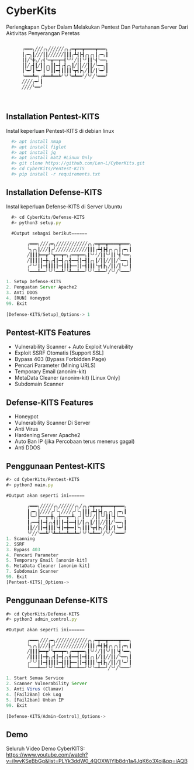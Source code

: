 # CyberKits
Perlengkapan Cyber Dalam Melakukan Pentest Dan Pertahanan Server Dari Aktivitas Penyerangan Peretas<br>

```javascript

      ╭━━━╮╱╱╱╭╮╱╱╱╱╱╱╭╮╭━┳━━┳━━━━┳━━━╮
      ┃╭━╮┃╱╱╱┃┃╱╱╱╱╱╱┃┃┃╭┻┫┣┫╭╮╭╮┃╭━╮┃
      ┃┃╱╰╋╮╱╭┫╰━┳━━┳━┫╰╯╯╱┃┃╰╯┃┃╰┫╰━━╮
      ┃┃╱╭┫┃╱┃┃╭╮┃┃━┫╭┫╭╮┃╱┃┃╱╱┃┃╱╰━━╮┃
      ┃╰━╯┃╰━╯┃╰╯┃┃━┫┃┃┃┃╰┳┫┣╮╱┃┃╱┃╰━╯┃
      ╰━━━┻━╮╭┻━━┻━━┻╯╰╯╰━┻━━╯╱╰╯╱╰━━━╯
      ╱╱╱╱╭━╯┃
      ╱╱╱╱╰━━╯
```

<br>

## Installation Pentest-KITS 
Instal keperluan Pentest-KITS di debian linux
```bash
  #> apt install nmap 
  #> apt install figlet
  #> apt install jq
  #> apt install mat2 #Linux Only
  #> git clone https://github.com/Len-L/CyberKits.git
  #> cd CyberKits/Pentest-KITS 
  #> pip install -r requirements.txt
```    
## Installation Defense-KITS
Instal keperluan Defense-KITS di Server Ubuntu
```javascript
  #> cd CyberKits/Defense-KITS
  #> python3 setup.py
  
  #Output sebagai berikut======

        ╭━━━╮╱╱╱╭━╮╱╱╱╱╱╱╱╱╱╱╱╱╭╮╭━┳━━┳━━━━┳━━━╮
        ╰╮╭╮┃╱╱╱┃╭╯╱╱╱╱╱╱╱╱╱╱╱╱┃┃┃╭┻┫┣┫╭╮╭╮┃╭━╮┃
        ╱┃┃┃┣━━┳╯╰┳━━┳━╮╭━━┳━━╮┃╰╯╯╱┃┃╰╯┃┃╰┫╰━━╮
        ╱┃┃┃┃┃━╋╮╭┫┃━┫╭╮┫━━┫┃━┫┃╭╮┃╱┃┃╱╱┃┃╱╰━━╮┃
        ╭╯╰╯┃┃━┫┃┃┃┃━┫┃┃┣━━┃┃━┫┃┃┃╰┳┫┣╮╱┃┃╱┃╰━╯┃
        ╰━━━┻━━╯╰╯╰━━┻╯╰┻━━┻━━╯╰╯╰━┻━━╯╱╰╯╱╰━━━╯

1. Setup Defense-KITS 
2. Penguatan Server Apache2
3. Anti DDOS
4. [RUN] Honeypot
99. Exit
 
[Defense-KITS/Setup]_Options-> 1
```    

## Pentest-KITS Features 
- Vulnerability Scanner + Auto Exploit Vulnerability 
- Exploit SSRF Otomatis [Support SSL]
- Bypass 403 (Bypass Forbidden Page)
- Pencari Parameter (Mining URLS) 
- Temporary Email (anonim-kit) 
- MetaData Cleaner (anonim-kit) [Linux Only]
- Subdomain Scanner

## Defense-KITS Features 
- Honeypot 
- Vulnerability Scanner Di Server
- Anti Virus
- Hardening Server Apache2
- Auto Ban IP (jika Percobaan terus menerus gagal)
- Anti DDOS

## Penggunaan Pentest-KITS
```javascript
#> cd CyberKits/Pentest-KITS
#> python3 main.py

#Output akan seperti ini======

        ╭━━━╮╱╱╱╱╱╭╮╱╱╱╱╱╱╭╮╱╭╮╭━┳━━┳━━━━┳━━━╮
        ┃╭━╮┃╱╱╱╱╭╯╰╮╱╱╱╱╭╯╰╮┃┃┃╭┻┫┣┫╭╮╭╮┃╭━╮┃
        ┃╰━╯┣━━┳━╋╮╭╋━━┳━┻╮╭╯┃╰╯╯╱┃┃╰╯┃┃╰┫╰━━╮
        ┃╭━━┫┃━┫╭╮┫┃┃┃━┫━━┫┃╱┃╭╮┃╱┃┃╱╱┃┃╱╰━━╮┃
        ┃┃╱╱┃┃━┫┃┃┃╰┫┃━╋━━┃╰╮┃┃┃╰┳┫┣╮╱┃┃╱┃╰━╯┃
        ╰╯╱╱╰━━┻╯╰┻━┻━━┻━━┻━╯╰╯╰━┻━━╯╱╰╯╱╰━━━╯
1. Scanning
2. SSRF
3. Bypass 403
4. Pencari Parameter
5. Temporary Email [anonim-kit]
6. MetaData Cleaner [anonim-kit]
7. Subdomain Scanner
99. Exit
[Pentest-KITS]_Options->
```

## Penggunaan Defense-KITS
```javascript
#> cd CyberKits/Defense-KITS
#> python3 admin_control.py

#Output akan seperti ini======

        ╭━━━╮╱╱╱╭━╮╱╱╱╱╱╱╱╱╱╱╱╱╭╮╭━┳━━┳━━━━┳━━━╮
        ╰╮╭╮┃╱╱╱┃╭╯╱╱╱╱╱╱╱╱╱╱╱╱┃┃┃╭┻┫┣┫╭╮╭╮┃╭━╮┃
        ╱┃┃┃┣━━┳╯╰┳━━┳━╮╭━━┳━━╮┃╰╯╯╱┃┃╰╯┃┃╰┫╰━━╮
        ╱┃┃┃┃┃━╋╮╭┫┃━┫╭╮┫━━┫┃━┫┃╭╮┃╱┃┃╱╱┃┃╱╰━━╮┃
        ╭╯╰╯┃┃━┫┃┃┃┃━┫┃┃┣━━┃┃━┫┃┃┃╰┳┫┣╮╱┃┃╱┃╰━╯┃
        ╰━━━┻━━╯╰╯╰━━┻╯╰┻━━┻━━╯╰╯╰━┻━━╯╱╰╯╱╰━━━╯

1. Start Semua Service
2. Scanner Vulnerability Server
3. Anti Virus (Clamav)
4. [Fail2Ban] Cek Log
5. [Fail2ban] Unban IP
99. Exit
 
[Defense-KITS/Admin-Control]_Options-> 

```

## Demo

Seluruh Video Demo CyberKITS:<br>
https://www.youtube.com/watch?v=iIwvKSeBbGg&list=PLYk3ddW0_4QOXWIYlb8dn1a4JqK6o3Xoj&pp=iAQB


